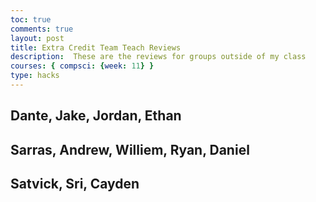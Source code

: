 ```yaml
---
toc: true
comments: true
layout: post
title: Extra Credit Team Teach Reviews
description:  These are the reviews for groups outside of my class
courses: { compsci: {week: 11} }
type: hacks
---
```


## Dante, Jake, Jordan, Ethan


## Sarras, Andrew, Williem, Ryan, Daniel


## Satvick, Sri, Cayden
